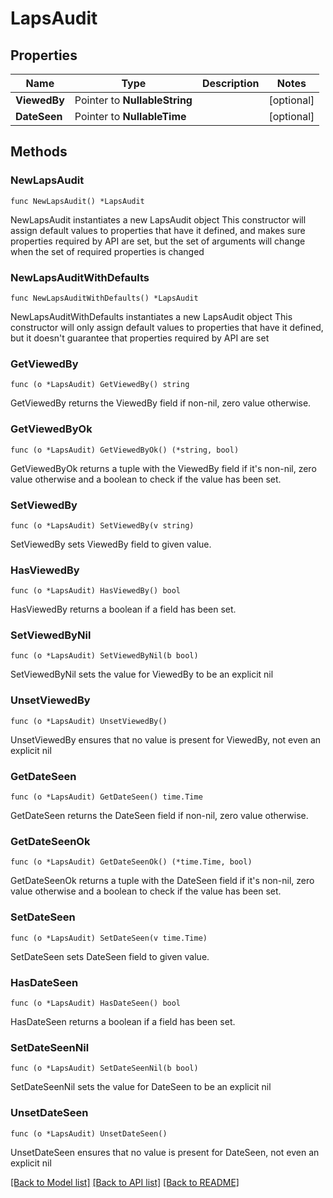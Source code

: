 # LapsAudit

## Properties

Name | Type | Description | Notes
------------ | ------------- | ------------- | -------------
**ViewedBy** | Pointer to **NullableString** |  | [optional] 
**DateSeen** | Pointer to **NullableTime** |  | [optional] 

## Methods

### NewLapsAudit

`func NewLapsAudit() *LapsAudit`

NewLapsAudit instantiates a new LapsAudit object
This constructor will assign default values to properties that have it defined,
and makes sure properties required by API are set, but the set of arguments
will change when the set of required properties is changed

### NewLapsAuditWithDefaults

`func NewLapsAuditWithDefaults() *LapsAudit`

NewLapsAuditWithDefaults instantiates a new LapsAudit object
This constructor will only assign default values to properties that have it defined,
but it doesn't guarantee that properties required by API are set

### GetViewedBy

`func (o *LapsAudit) GetViewedBy() string`

GetViewedBy returns the ViewedBy field if non-nil, zero value otherwise.

### GetViewedByOk

`func (o *LapsAudit) GetViewedByOk() (*string, bool)`

GetViewedByOk returns a tuple with the ViewedBy field if it's non-nil, zero value otherwise
and a boolean to check if the value has been set.

### SetViewedBy

`func (o *LapsAudit) SetViewedBy(v string)`

SetViewedBy sets ViewedBy field to given value.

### HasViewedBy

`func (o *LapsAudit) HasViewedBy() bool`

HasViewedBy returns a boolean if a field has been set.

### SetViewedByNil

`func (o *LapsAudit) SetViewedByNil(b bool)`

 SetViewedByNil sets the value for ViewedBy to be an explicit nil

### UnsetViewedBy
`func (o *LapsAudit) UnsetViewedBy()`

UnsetViewedBy ensures that no value is present for ViewedBy, not even an explicit nil
### GetDateSeen

`func (o *LapsAudit) GetDateSeen() time.Time`

GetDateSeen returns the DateSeen field if non-nil, zero value otherwise.

### GetDateSeenOk

`func (o *LapsAudit) GetDateSeenOk() (*time.Time, bool)`

GetDateSeenOk returns a tuple with the DateSeen field if it's non-nil, zero value otherwise
and a boolean to check if the value has been set.

### SetDateSeen

`func (o *LapsAudit) SetDateSeen(v time.Time)`

SetDateSeen sets DateSeen field to given value.

### HasDateSeen

`func (o *LapsAudit) HasDateSeen() bool`

HasDateSeen returns a boolean if a field has been set.

### SetDateSeenNil

`func (o *LapsAudit) SetDateSeenNil(b bool)`

 SetDateSeenNil sets the value for DateSeen to be an explicit nil

### UnsetDateSeen
`func (o *LapsAudit) UnsetDateSeen()`

UnsetDateSeen ensures that no value is present for DateSeen, not even an explicit nil

[[Back to Model list]](../README.md#documentation-for-models) [[Back to API list]](../README.md#documentation-for-api-endpoints) [[Back to README]](../README.md)


